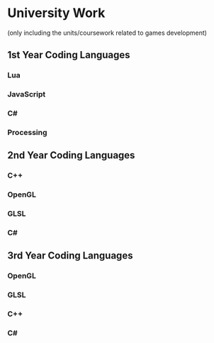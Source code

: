 # University Work

(only including the units/coursework related to games development)

## 1st Year Coding Languages

### Lua
### JavaScript
### C#
### Processing

## 2nd Year Coding Languages

### C++
### OpenGL
### GLSL
### C#

## 3rd Year Coding Languages
### OpenGL 
### GLSL
### C++
### C#
